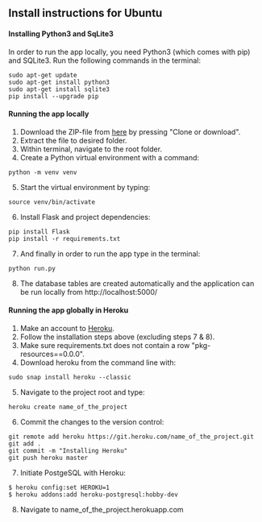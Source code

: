 ## Install instructions for Ubuntu

#### Installing Python3 and SqLite3

In order to run the app locally, you need Python3 (which comes with pip) and SQLite3. Run the following commands in the terminal:

```
sudo apt-get update
sudo apt-get install python3
sudo apt-get install sqlite3
pip install --upgrade pip
```

#### Running the app locally

1. Download the ZIP-file from [here](https://github.com/tommise/AppointmentSystem) by pressing "Clone or download".
2. Extract the file to desired folder.
3. Within terminal, navigate to the root folder.
4. Create a Python virtual environment with a command:
```
python -m venv venv
```
5. Start the virtual environment by typing: 
```
source venv/bin/activate
```
6. Install Flask and project dependencies:
```
pip install Flask
pip install -r requirements.txt
```
7. And finally in order to run the app type in the terminal: 
```
python run.py
```
8. The database tables are created automatically and the application can be run locally from http://localhost:5000/

#### Running the app globally in Heroku

1. Make an account to [Heroku](https://www.heroku.com).
2. Follow the installation steps above (excluding steps 7 & 8).
3. Make sure requirements.txt does not contain a row "pkg-resources==0.0.0".
4. Download heroku from the command line with:
```
sudo snap install heroku --classic
```
5. Navigate to the project root and type:
```
heroku create name_of_the_project
```
6. Commit the changes to the version control:
```
git remote add heroku https://git.heroku.com/name_of_the_project.git
git add .
git commit -m "Installing Heroku"
git push heroku master 
```
7. Initiate PostgeSQL with Heroku:
```
$ heroku config:set HEROKU=1
$ heroku addons:add heroku-postgresql:hobby-dev
```
8. Navigate to name_of_the_project.herokuapp.com
